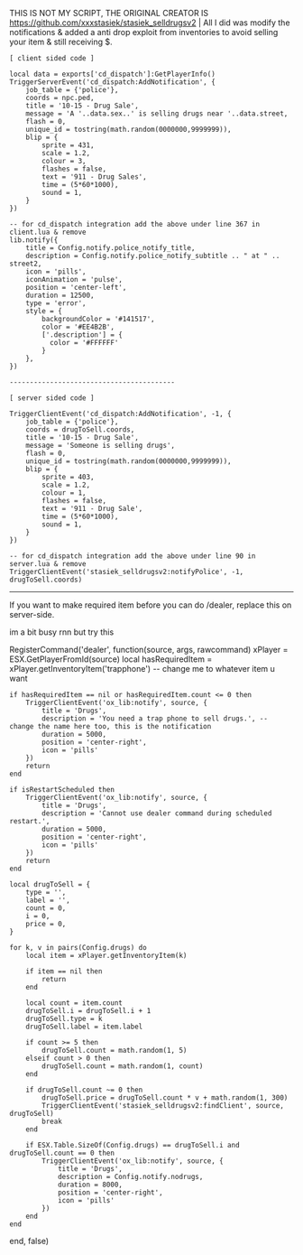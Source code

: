 THIS IS NOT MY SCRIPT, THE ORIGINAL CREATOR IS https://github.com/xxxstasiek/stasiek_selldrugsv2 | All I did was modify the notifications & added a anti drop exploit from inventories to avoid selling your item & still receiving $.

    [ client sided code ]
    
    local data = exports['cd_dispatch']:GetPlayerInfo()
	TriggerServerEvent('cd_dispatch:AddNotification', {
    	job_table = {'police'}, 
    	coords = npc.ped,
    	title = '10-15 - Drug Sale',
    	message = 'A '..data.sex..' is selling drugs near '..data.street, 
    	flash = 0,
    	unique_id = tostring(math.random(0000000,9999999)),
    	blip = {
        	sprite = 431, 
        	scale = 1.2, 
        	colour = 3,
        	flashes = false, 
        	text = '911 - Drug Sales',
        	time = (5*60*1000),
        	sound = 1,
    	}
	})

    -- for cd_dispatch integration add the above under line 367 in client.lua & remove
	lib.notify({
		title = Config.notify.police_notify_title,
		description = Config.notify.police_notify_subtitle .. " at " .. street2,
		icon = 'pills',
		iconAnimation = 'pulse',
		position = 'center-left',
		duration = 12500,
		type = 'error',
		style = {
			backgroundColor = '#141517',
			color = '#EE4B2B',
			['.description'] = {
			  color = '#FFFFFF'
			}
		},
	})

    -----------------------------------------

    [ server sided code ]

    TriggerClientEvent('cd_dispatch:AddNotification', -1, {
        job_table = {'police'},
        coords = drugToSell.coords,
        title = '10-15 - Drug Sale',
        message = 'Someone is selling drugs',
        flash = 0,
        unique_id = tostring(math.random(0000000,9999999)),
        blip = {
            sprite = 403,
            scale = 1.2,
            colour = 1,
            flashes = false,
            text = '911 - Drug Sale',
            time = (5*60*1000),
            sound = 1,
        }
    })

    -- for cd_dispatch integration add the above under line 90 in server.lua & remove
    TriggerClientEvent('stasiek_selldrugsv2:notifyPolice', -1, drugToSell.coords)

-----------------------------------------

If you want to make required item before you can do /dealer, replace this on server-side.

im a bit busy rnn but try this

RegisterCommand('dealer', function(source, args, rawcommand)
    xPlayer = ESX.GetPlayerFromId(source)
    local hasRequiredItem = xPlayer.getInventoryItem('trapphone') -- change me to whatever item u want

    if hasRequiredItem == nil or hasRequiredItem.count <= 0 then
        TriggerClientEvent('ox_lib:notify', source, {
            title = 'Drugs',
            description = 'You need a trap phone to sell drugs.', -- change the name here too, this is the notification
            duration = 5000,
            position = 'center-right',
            icon = 'pills'
        })
        return
    end

    if isRestartScheduled then
        TriggerClientEvent('ox_lib:notify', source, {
            title = 'Drugs',
            description = 'Cannot use dealer command during scheduled restart.',
            duration = 5000,
            position = 'center-right',
            icon = 'pills'
        })
        return
    end

    local drugToSell = {
        type = '',
        label = '',
        count = 0,
        i = 0,
        price = 0,
    }

    for k, v in pairs(Config.drugs) do
        local item = xPlayer.getInventoryItem(k)
        
        if item == nil then
            return        
        end
        
        local count = item.count
        drugToSell.i = drugToSell.i + 1
        drugToSell.type = k
        drugToSell.label = item.label
        
        if count >= 5 then
            drugToSell.count = math.random(1, 5)
        elseif count > 0 then
            drugToSell.count = math.random(1, count)
        end

        if drugToSell.count ~= 0 then
            drugToSell.price = drugToSell.count * v + math.random(1, 300)
            TriggerClientEvent('stasiek_selldrugsv2:findClient', source, drugToSell)
            break
        end
        
        if ESX.Table.SizeOf(Config.drugs) == drugToSell.i and drugToSell.count == 0 then
            TriggerClientEvent('ox_lib:notify', source, {
                title = 'Drugs',
                description = Config.notify.nodrugs,
                duration = 8000,
                position = 'center-right',
                icon = 'pills'
            })
        end
    end
end, false)

